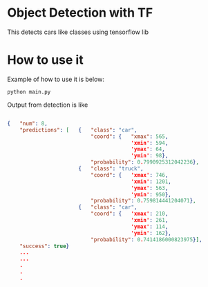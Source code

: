 # Object Detection with TF

This detects cars like classes using tensorflow lib

# How to use it
Example of how to use it is below:

```
python main.py
```

Output from detection is like

```json

{   "num": 8,
    "predictions": [   {   "class": "car",
                           "coord": {   "xmax": 565,
                                        'xmin': 594,
                                        'ymax': 64,
                                        'ymin': 98},
                           "probability": 0.7990925312042236},
                       {   "class": "truck",
                           "coord": {   'xmax': 746,
                                        'xmin': 1201,
                                        'ymax': 563,
                                        'ymin': 950},
                           "probability": 0.759814441204071},
                       {   "class": "car",
                           "coord": {   'xmax': 210,
                                        'xmin': 261,
                                        'ymax': 114,
                                        'ymin': 162},
                           "probability": 0.7414186000823975}],
    "success": true}
    ...
    ...
    .
    .
    .
    
```


